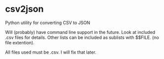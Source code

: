 # csv2json
Python utility for converting CSV to JSON

Will (probably) have command line support in the future. Look at included .csv files for details. Other lists can be included as sublists with $$FILE.<file name> (no file extention).

All files used must be .csv. I will fix that later.
